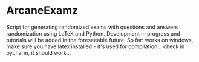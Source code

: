 # ArcaneExamz
Script for generating randomized exams with questions and answers randomization using LaTeX and Python. 
Development in progress and tutorials will be added in the foreseeable future.
So far: works on windows, make sure you have latex installed - it's used for compilation... check in pycharm, it should work...
